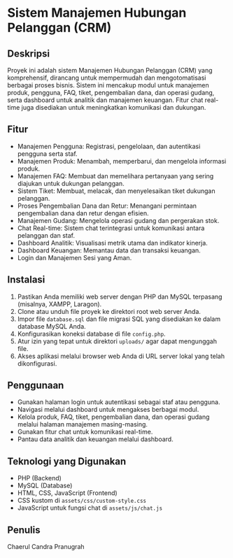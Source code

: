 # Sistem Manajemen Hubungan Pelanggan (CRM)

## Deskripsi
Proyek ini adalah sistem Manajemen Hubungan Pelanggan (CRM) yang komprehensif, dirancang untuk mempermudah dan mengotomatisasi berbagai proses bisnis. Sistem ini mencakup modul untuk manajemen produk, pengguna, FAQ, tiket, pengembalian dana, dan operasi gudang, serta dashboard untuk analitik dan manajemen keuangan. Fitur chat real-time juga disediakan untuk meningkatkan komunikasi dan dukungan.

## Fitur
- Manajemen Pengguna: Registrasi, pengelolaan, dan autentikasi pengguna serta staf.
- Manajemen Produk: Menambah, memperbarui, dan mengelola informasi produk.
- Manajemen FAQ: Membuat dan memelihara pertanyaan yang sering diajukan untuk dukungan pelanggan.
- Sistem Tiket: Membuat, melacak, dan menyelesaikan tiket dukungan pelanggan.
- Proses Pengembalian Dana dan Retur: Menangani permintaan pengembalian dana dan retur dengan efisien.
- Manajemen Gudang: Mengelola operasi gudang dan pergerakan stok.
- Chat Real-time: Sistem chat terintegrasi untuk komunikasi antara pelanggan dan staf.
- Dashboard Analitik: Visualisasi metrik utama dan indikator kinerja.
- Dashboard Keuangan: Memantau data dan transaksi keuangan.
- Login dan Manajemen Sesi yang Aman.

## Instalasi
1. Pastikan Anda memiliki web server dengan PHP dan MySQL terpasang (misalnya, XAMPP, Laragon).
2. Clone atau unduh file proyek ke direktori root web server Anda.
3. Impor file `database.sql` dan file migrasi SQL yang disediakan ke dalam database MySQL Anda.
4. Konfigurasikan koneksi database di file `config.php`.
5. Atur izin yang tepat untuk direktori `uploads/` agar dapat mengunggah file.
6. Akses aplikasi melalui browser web Anda di URL server lokal yang telah dikonfigurasi.

## Penggunaan
- Gunakan halaman login untuk autentikasi sebagai staf atau pengguna.
- Navigasi melalui dashboard untuk mengakses berbagai modul.
- Kelola produk, FAQ, tiket, pengembalian dana, dan operasi gudang melalui halaman manajemen masing-masing.
- Gunakan fitur chat untuk komunikasi real-time.
- Pantau data analitik dan keuangan melalui dashboard.

## Teknologi yang Digunakan
- PHP (Backend)
- MySQL (Database)
- HTML, CSS, JavaScript (Frontend)
- CSS kustom di `assets/css/custom-style.css`
- JavaScript untuk fungsi chat di `assets/js/chat.js`

## Penulis
Chaerul Candra Pranugrah
